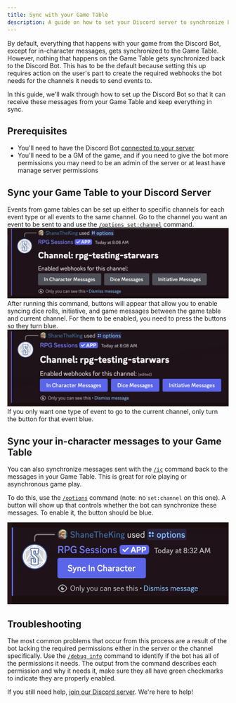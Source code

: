 ```yaml
---
title: Sync with your Game Table
description: A guide on how to set your Discord server to synchronize back and forth with your Game Table
---
```


By default, everything that happens with your game from the Discord Bot, except for in-character messages, gets synchronized to the Game Table. However, nothing that happens on the Game Table gets synchronized back to the Discord Bot. This has to be the default because setting this up requires action on the user's part to create the required webhooks the bot needs for the channels it needs to send events to.

In this guide, we'll walk through how to set up the Discord Bot so that it can receive these messages from your Game Table and keep everything in sync.

## Prerequisites
- You'll need to have the Discord Bot [connected to your server](connecting-to-game-table)
- You'll need to be a GM of the game, and if you need to give the bot more permissions you may need to be an admin of the server or at least have manage server permissions

## Sync your Game Table to your Discord Server

Events from game tables can be set up either to specific channels for each event type or all events to the same channel. Go to the channel you want an event to be sent to and use the [`/options set:channel`](../reference/options/#options) command.
![Sync Options Unchecked](../../../assets/guides/connect-game-table/sync-options-unchecked.png)
After running this command, buttons will appear that allow you to enable syncing dice rolls, initiative, and game messages between the game table and current channel. For them to be enabled, you need to press the buttons so they turn blue.  
![Sync Options Checked](../../../assets/guides/connect-game-table/sync-options-checked.png)
If you only want one type of event to go to the current channel, only turn the button for that event blue.

## Sync your in-character messages to your Game Table

You can also synchronize messages sent with the [`/ic`](../reference/in-character) command back to the messages in your Game Table. This is great for role playing or asynchronous game play.

To do this, use the [`/options`](../reference/options/) command (note: no `set:channel` on this one). A button will show up that controls whether the bot can synchronize these messages. To enable it, the button should be blue.

![Sync Options Checked](../../../assets/guides/sync-game-table-events/sync-in-character-button.png)


## Troubleshooting

The most common problems that occur from this process are a result of the bot lacking the required permissions either in the server or the channel specifically. Use the [`/debug info`](../misc/debug/#debug-info) command to identify if the bot has all of the permissions it needs. The output from the command describes each permission and why it needs it, make sure they all have green checkmarks to indicate they are properly enabled.

If you still need help, [join our Discord server](https://discord.com/invite/DfEkRzUbjk). We're here to help!
